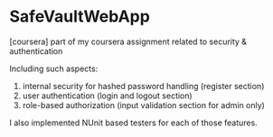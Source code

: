 # SafeVaultWebApp
[coursera] part of my coursera assignment related to security &amp; authentication

Including such aspects:
1) internal security for hashed password handling (register section)
2) user authentication (login and logout section)
3) role-based authorization (input validation section for admin only)

I also implemented NUnit based testers for each of those features.
